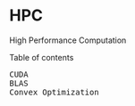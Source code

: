 # HPC
High Performance Computation

Table of contents

<samp>
CUDA<br>BLAS<br>Convex Optimization
</samp>

